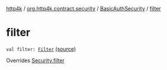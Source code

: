 [http4k](../../index.md) / [org.http4k.contract.security](../index.md) / [BasicAuthSecurity](index.md) / [filter](./filter.md)

# filter

`val filter: `[`Filter`](../../org.http4k.core/-filter/index.md) [(source)](https://github.com/http4k/http4k/blob/master/http4k-contract/src/main/kotlin/org/http4k/contract/security/BasicAuthSecurity.kt#L11)

Overrides [Security.filter](../-security/filter.md)

